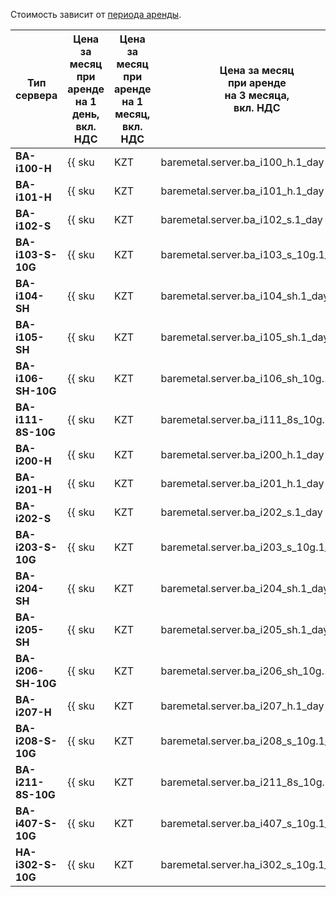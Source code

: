 Стоимость зависит от [периода аренды](../../baremetal/concepts/servers.md#server-lease).

Тип сервера        | Цена за месяц<br/>при аренде<br/>на 1 день,<br/>вкл. НДС | Цена за месяц<br/>при аренде<br/>на 1 месяц,<br/>вкл. НДС | Цена за месяц<br/>при аренде<br/>на 3 месяца,<br/>вкл. НДС | Цена за месяц<br/>при аренде<br/>на 6 месяцев,<br/>вкл. НДС | Цена за месяц<br/>при аренде<br/>на 1 год,<br/>вкл. НДС
------------------ | ------------ | ------------ | ------------ | ------------ | ---
**BA-i100-H**      | {{ sku|KZT|baremetal.server.ba_i100_h.1_day|string }} | {{ sku|KZT|baremetal.server.ba_i100_h.1_month|string }} | {{ sku|KZT|baremetal.server.ba_i100_h.3_month|string }} | {{ sku|KZT|baremetal.server.ba_i100_h.6_month|string }} | {{ sku|KZT|baremetal.server.ba_i100_h.12_month|string }}
**BA-i101-H**      | {{ sku|KZT|baremetal.server.ba_i101_h.1_day|string }} | {{ sku|KZT|baremetal.server.ba_i101_h.1_month|string }} | {{ sku|KZT|baremetal.server.ba_i101_h.3_month|string }} | {{ sku|KZT|baremetal.server.ba_i101_h.6_month|string }} | {{ sku|KZT|baremetal.server.ba_i101_h.12_month|string }}
**BA-i102-S**      | {{ sku|KZT|baremetal.server.ba_i102_s.1_day|string }} | {{ sku|KZT|baremetal.server.ba_i102_s.1_month|string }} | {{ sku|KZT|baremetal.server.ba_i102_s.3_month|string }} | {{ sku|KZT|baremetal.server.ba_i102_s.6_month|string }} | {{ sku|KZT|baremetal.server.ba_i102_s.12_month|string }}
**BA-i103-S-10G**  | {{ sku|KZT|baremetal.server.ba_i103_s_10g.1_day|string }} | {{ sku|KZT|baremetal.server.ba_i103_s_10g.1_month|string }} | {{ sku|KZT|baremetal.server.ba_i103_s_10g.3_month|string }} | {{ sku|KZT|baremetal.server.ba_i103_s_10g.6_month|string }} | {{ sku|KZT|baremetal.server.ba_i103_s_10g.12_month|string }}
**BA-i104-SH**     | {{ sku|KZT|baremetal.server.ba_i104_sh.1_day|string }} | {{ sku|KZT|baremetal.server.ba_i104_sh.1_month|string }} | {{ sku|KZT|baremetal.server.ba_i104_sh.3_month|string }} | {{ sku|KZT|baremetal.server.ba_i104_sh.6_month|string }} | {{ sku|KZT|baremetal.server.ba_i104_sh.12_month|string }}
**BA-i105-SH**     | {{ sku|KZT|baremetal.server.ba_i105_sh.1_day|string }} | {{ sku|KZT|baremetal.server.ba_i105_sh.1_month|string }} | {{ sku|KZT|baremetal.server.ba_i105_sh.3_month|string }} | {{ sku|KZT|baremetal.server.ba_i105_sh.6_month|string }} | {{ sku|KZT|baremetal.server.ba_i105_sh.12_month|string }}
**BA-i106-SH-10G** | {{ sku|KZT|baremetal.server.ba_i106_sh_10g.1_day|string }} | {{ sku|KZT|baremetal.server.ba_i106_sh_10g.1_month|string }} | {{ sku|KZT|baremetal.server.ba_i106_sh_10g.3_month|string }} | {{ sku|KZT|baremetal.server.ba_i106_sh_10g.6_month|string }} | {{ sku|KZT|baremetal.server.ba_i106_sh_10g.12_month|string }}
**BA-i111-8S-10G** | {{ sku|KZT|baremetal.server.ba_i111_8s_10g.1_day|string }} | {{ sku|KZT|baremetal.server.ba_i111_8s_10g.1_month|string }} | {{ sku|KZT|baremetal.server.ba_i111_8s_10g.3_month|string }} | {{ sku|KZT|baremetal.server.ba_i111_8s_10g.6_month|string }} | {{ sku|KZT|baremetal.server.ba_i111_8s_10g.12_month|string }}
**BA-i200-H**      | {{ sku|KZT|baremetal.server.ba_i200_h.1_day|string }} | {{ sku|KZT|baremetal.server.ba_i200_h.1_month|string }} | {{ sku|KZT|baremetal.server.ba_i200_h.3_month|string }} | {{ sku|KZT|baremetal.server.ba_i200_h.6_month|string }} | {{ sku|KZT|baremetal.server.ba_i200_h.12_month|string }}
**BA-i201-H**      | {{ sku|KZT|baremetal.server.ba_i201_h.1_day|string }} | {{ sku|KZT|baremetal.server.ba_i201_h.1_month|string }} | {{ sku|KZT|baremetal.server.ba_i201_h.3_month|string }} | {{ sku|KZT|baremetal.server.ba_i201_h.6_month|string }} | {{ sku|KZT|baremetal.server.ba_i201_h.12_month|string }}
**BA-i202-S**      | {{ sku|KZT|baremetal.server.ba_i202_s.1_day|string }} | {{ sku|KZT|baremetal.server.ba_i202_s.1_month|string }} | {{ sku|KZT|baremetal.server.ba_i202_s.3_month|string }} | {{ sku|KZT|baremetal.server.ba_i202_s.6_month|string }} | {{ sku|KZT|baremetal.server.ba_i202_s.12_month|string }}
**BA-i203-S-10G**  | {{ sku|KZT|baremetal.server.ba_i203_s_10g.1_day|string }} | {{ sku|KZT|baremetal.server.ba_i203_s_10g.1_month|string }} | {{ sku|KZT|baremetal.server.ba_i203_s_10g.3_month|string }} | {{ sku|KZT|baremetal.server.ba_i203_s_10g.6_month|string }} | {{ sku|KZT|baremetal.server.ba_i203_s_10g.12_month|string }}
**BA-i204-SH**     | {{ sku|KZT|baremetal.server.ba_i204_sh.1_day|string }} | {{ sku|KZT|baremetal.server.ba_i204_sh.1_month|string }} | {{ sku|KZT|baremetal.server.ba_i204_sh.3_month|string }} | {{ sku|KZT|baremetal.server.ba_i204_sh.6_month|string }} | {{ sku|KZT|baremetal.server.ba_i204_sh.12_month|string }}
**BA-i205-SH**     | {{ sku|KZT|baremetal.server.ba_i205_sh.1_day|string }} | {{ sku|KZT|baremetal.server.ba_i205_sh.1_month|string }} | {{ sku|KZT|baremetal.server.ba_i205_sh.3_month|string }} | {{ sku|KZT|baremetal.server.ba_i205_sh.6_month|string }} | {{ sku|KZT|baremetal.server.ba_i205_sh.12_month|string }}
**BA-i206-SH-10G** | {{ sku|KZT|baremetal.server.ba_i206_sh_10g.1_day|string }} | {{ sku|KZT|baremetal.server.ba_i206_sh_10g.1_month|string }} | {{ sku|KZT|baremetal.server.ba_i206_sh_10g.3_month|string }} | {{ sku|KZT|baremetal.server.ba_i206_sh_10g.6_month|string }} | {{ sku|KZT|baremetal.server.ba_i206_sh_10g.12_month|string }}
**BA-i207-H**      | {{ sku|KZT|baremetal.server.ba_i207_h.1_day|string }} | {{ sku|KZT|baremetal.server.ba_i207_h.1_month|string }} | {{ sku|KZT|baremetal.server.ba_i207_h.3_month|string }} | {{ sku|KZT|baremetal.server.ba_i207_h.6_month|string }} | {{ sku|KZT|baremetal.server.ba_i207_h.12_month|string }}
**BA-i208-S-10G**  | {{ sku|KZT|baremetal.server.ba_i208_s_10g.1_day|string }} | {{ sku|KZT|baremetal.server.ba_i208_s_10g.1_month|string }} | {{ sku|KZT|baremetal.server.ba_i208_s_10g.3_month|string }} | {{ sku|KZT|baremetal.server.ba_i208_s_10g.6_month|string }} | {{ sku|KZT|baremetal.server.ba_i208_s_10g.12_month|string }}
**BA-i211-8S-10G** | {{ sku|KZT|baremetal.server.ba_i211_8s_10g.1_day|string }} | {{ sku|KZT|baremetal.server.ba_i211_8s_10g.1_month|string }} | {{ sku|KZT|baremetal.server.ba_i211_8s_10g.3_month|string }} | {{ sku|KZT|baremetal.server.ba_i211_8s_10g.6_month|string }} | {{ sku|KZT|baremetal.server.ba_i211_8s_10g.12_month|string }}
**BA-i407-S-10G**  | {{ sku|KZT|baremetal.server.ba_i407_s_10g.1_day|string }} | {{ sku|KZT|baremetal.server.ba_i407_s_10g.1_month|string }} | {{ sku|KZT|baremetal.server.ba_i407_s_10g.3_month|string }} | {{ sku|KZT|baremetal.server.ba_i407_s_10g.6_month|string }} | {{ sku|KZT|baremetal.server.ba_i407_s_10g.12_month|string }}
**HA-i302-S-10G**  | {{ sku|KZT|baremetal.server.ha_i302_s_10g.1_day|string }} | {{ sku|KZT|baremetal.server.ha_i302_s_10g.1_month|string }} | {{ sku|KZT|baremetal.server.ha_i302_s_10g.3_month|string }} | {{ sku|KZT|baremetal.server.ha_i302_s_10g.6_month|string }} | {{ sku|KZT|baremetal.server.ha_i302_s_10g.12_month|string }}
